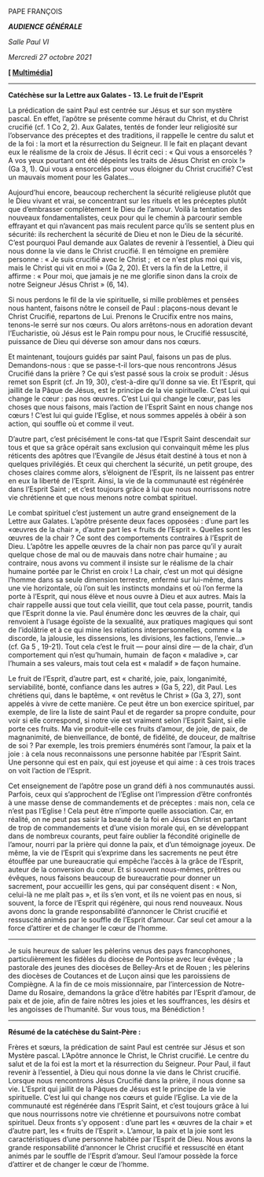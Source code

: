 PAPE FRANÇOIS

***AUDIENCE GÉNÉRALE***

*Salle Paul VI*

*Mercredi 27 octobre 2021*

**[ [Multimédia](http://w2.vatican.va/content/francesco/fr/events/event.dir.html/content/vaticanevents/fr/2021/10/27/udienzagenerale.html)]**

__________________________

**Catéchèse sur la Lettre aux Galates - 13. Le fruit de l'Esprit**

La prédication de saint Paul est centrée sur Jésus et sur son mystère pascal. En effet, l’apôtre se présente comme héraut du Christ, et du Christ crucifié (cf. 1 Co 2, 2). Aux Galates, tentés de fonder leur religiosité sur l’observance des préceptes et des traditions, il rappelle le centre du salut et de la foi : la mort et la résurrection du Seigneur. Il le fait en plaçant devant eux le réalisme de la croix de Jésus. Il écrit ceci : « Qui vous a ensorcelés ? A vos yeux pourtant ont été dépeints les traits de Jésus Christ en croix !» (Ga 3, 1). Qui vous a ensorcelés pour vous éloigner du Christ crucifié? C’est un mauvais moment pour les Galates…

Aujourd’hui encore, beaucoup recherchent la sécurité religieuse plutôt que le Dieu vivant et vrai, se concentrant sur les rituels et les préceptes plutôt que d’embrasser complètement le Dieu de l’amour. Voilà la tentation des nouveaux fondamentalistes, ceux pour qui le chemin à parcourir semble effrayant et qui n’avancent pas mais reculent parce qu’ils se sentent plus en sécurité: ils recherchent la sécurité de Dieu et non le Dieu de la sécurité. C’est pourquoi Paul demande aux Galates de revenir à l’essentiel, à Dieu qui nous donne la vie dans le Christ crucifié. Il en témoigne en première personne : « Je suis crucifié avec le Christ ;  et ce n'est plus moi qui vis, mais le Christ qui vit en moi » (Ga 2, 20). Et vers la fin de la Lettre, il affirme : « Pour moi, que jamais je ne me glorifie sinon dans la croix de notre Seigneur Jésus Christ » (6, 14).

Si nous perdons le fil de la vie spirituelle, si mille problèmes et pensées nous hantent, faisons nôtre le conseil de Paul : plaçons-nous devant le Christ Crucifié, repartons de Lui. Prenons le Crucifix entre nos mains, tenons-le serré sur nos cœurs. Ou alors arrêtons-nous en adoration devant l’Eucharistie, où Jésus est le Pain rompu pour nous, le Crucifié ressuscité, puissance de Dieu qui déverse son amour dans nos cœurs.

Et maintenant, toujours guidés par saint Paul, faisons un pas de plus. Demandons-nous : que se passe-t-il lors-que nous rencontrons Jésus Crucifié dans la prière ? Ce qui s’est passé sous la croix se produit : Jésus remet son Esprit (cf. Jn 19, 30), c’est-à-dire qu’il donne sa vie. Et l’Esprit, qui jaillit de la Pâque de Jésus, est le principe de la vie spirituelle. C’est Lui qui change le cœur : pas nos œuvres. C’est Lui qui change le cœur, pas les choses que nous faisons, mais l’action de l’Esprit Saint en nous change nos cœurs ! C’est lui qui guide l’Eglise, et nous sommes appelés à obéir à son action, qui souffle où et comme il veut.

D’autre part, c’est précisément le cons-tat que l’Esprit Saint descendait sur tous et que sa grâce opérait sans exclusion qui convainquit même les plus réticents des apôtres que l’Evangile de Jésus était destiné à tous et non à quelques privilégiés. Et ceux qui cherchent la sécurité, un petit groupe, des choses claires comme alors, s’éloignent de l’Esprit, ils ne laissent pas entrer en eux la liberté de l’Esprit. Ainsi, la vie de la communauté est régénérée dans l’Esprit Saint ; et c’est toujours grâce à lui que nous nourrissons notre vie chrétienne et que nous menons notre combat spirituel.

Le combat spirituel c’est justement un autre grand enseignement de la Lettre aux Galates. L’apôtre présente deux faces opposées : d’une part les «œuvres de la chair », d’autre part les « fruits de l’Esprit ». Quelles sont les œuvres de la chair ? Ce sont des comportements contraires à l’Esprit de Dieu. L’apôtre les appelle œuvres de la chair non pas parce qu’il y aurait quelque chose de mal ou de mauvais dans notre chair humaine ; au contraire, nous avons vu comment il insiste sur le réalisme de la chair humaine portée par le Christ en croix ! La chair, c’est un mot qui désigne l’homme dans sa seule dimension terrestre, enfermé sur lui-même, dans une vie horizontale, où l’on suit les instincts mondains et où l’on ferme la porte à l’Esprit, qui nous élève et nous ouvre à Dieu et aux autres. Mais la chair rappelle aussi que tout cela vieillit, que tout cela passe, pourrit, tandis que l’Esprit donne la vie. Paul énumère donc les œuvres de la chair, qui renvoient à l’usage égoïste de la sexualité, aux pratiques magiques qui sont de l’idolâtrie et à ce qui mine les relations interpersonnelles, comme « la discorde, la jalousie, les dissensions, les divisions, les factions, l’envie…» (cf. Ga 5 , 19-21). Tout cela c’est le fruit — pour ainsi dire — de la chair, d’un comportement qui n’est qu’humain, humain  de façon « maladive », car l’humain a ses valeurs, mais tout cela est « maladif » de façon humaine.

Le fruit de l’Esprit, d’autre part, est « charité, joie, paix, longanimité, serviabilité, bonté, confiance dans les autres » (Ga 5, 22), dit Paul. Les chrétiens qui, dans le baptême, « ont revêtus le Christ » (Ga 3, 27), sont appelés à vivre de cette manière. Ce peut être un bon exercice spirituel, par exemple, de lire la liste de saint Paul et de regarder sa propre conduite, pour voir si elle correspond, si notre vie est vraiment selon l’Esprit Saint, si elle porte ces fruits. Ma vie produit-elle ces fruits d’amour, de joie, de paix, de magnanimité, de bienveillance, de bonté, de fidélité, de douceur, de maîtrise de soi ? Par exemple, les trois premiers énumérés sont l’amour, la paix et la joie : à cela nous reconnaissons une personne habitée par l’Esprit Saint. Une personne qui est en paix, qui est joyeuse et qui aime : à ces trois traces on voit l’action de l’Esprit.

Cet enseignement de l’apôtre pose un grand défi à nos communautés aussi. Parfois, ceux qui s’approchent de l’Eglise ont l’impression d’être confrontés à une masse dense de commandements et de préceptes : mais non, cela ce n’est pas l’Eglise ! Cela peut être n’importe quelle association. Car, en réalité, on ne peut pas saisir la beauté de la foi en Jésus Christ en partant de trop de commandements et d’une vision morale qui, en se développant dans de nombreux courants, peut faire oublier la fécondité originelle de l’amour, nourri par la prière qui donne la paix, et d’un témoignage joyeux. De même, la vie de l’Esprit qui s’exprime dans les sacrements ne peut être étouffée par une bureaucratie qui empêche l’accès à la grâce de l’Esprit, auteur de la conversion du cœur. Et si souvent nous-mêmes, prêtres ou évêques, nous faisons beaucoup de bureaucratie pour donner un sacrement, pour accueillir les gens, qui par conséquent disent : « Non, celui-là ne me plaît pas », et ils s’en vont, et ils ne voient pas en nous, si souvent, la force de l’Esprit qui régénère, qui nous rend nouveaux. Nous avons donc la grande responsabilité d’annoncer le Christ crucifié et ressuscité animés par le souffle de l’Esprit d’amour. Car seul cet amour a la force d’attirer et de changer le cœur de l’homme.

* * *

Je suis heureux de saluer les pèlerins venus des pays francophones, particulièrement les fidèles du diocèse de Pontoise avec leur évêque ; la pastorale des jeunes des diocèses de Belley-Ars et de Rouen ; les pèlerins des diocèses de Coutances et de Luçon ainsi que les paroissiens de Compiègne. A la fin de ce mois missionnaire, par l’intercession de Notre-Dame du Rosaire, demandons la grâce d’être habités par l’Esprit d’amour, de paix et de joie, afin de faire nôtres les joies et les souffrances, les désirs et les angoisses de l’humanité. Sur vous tous, ma Bénédiction !

* * *

**Résumé de la catéchèse du Saint-Père :**

Frères et sœurs, la prédication de saint Paul est centrée sur Jésus et son Mystère pascal. L’Apôtre annonce le Christ, le Christ crucifié. Le centre du salut et de la foi est la mort et la résurrection du Seigneur. Pour Paul, il faut revenir à l’essentiel, à Dieu qui nous donne la vie dans le Christ crucifié. Lorsque nous rencontrons Jésus Crucifié dans la prière, il nous donne sa vie. L’Esprit qui jaillit de la Pâques de Jésus est le principe de la vie spirituelle. C’est lui qui change nos cœurs et guide l’Eglise. La vie de la communauté est régénérée dans l’Esprit Saint, et c’est toujours grâce à lui que nous nourrissons notre vie chrétienne et poursuivons notre combat spirituel. Deux fronts s’y opposent : d’une part les « œuvres de la chair » et d’autre part, les « fruits de l’Esprit ». L’amour, la paix et la joie sont les caractéristiques d’une personne habitée par l’Esprit de Dieu. Nous avons la grande responsabilité d’annoncer le Christ crucifié et ressuscité en étant animés par le souffle de l’Esprit d’amour. Seul l’amour possède la force d’attirer et de changer le cœur de l’homme.